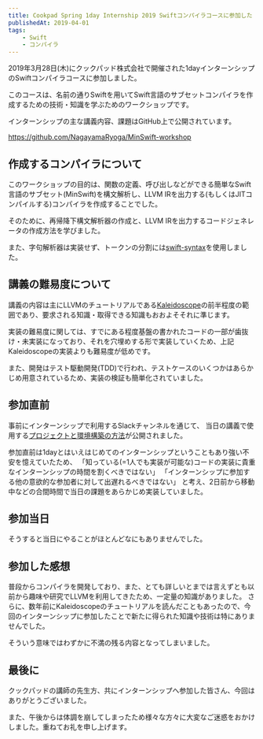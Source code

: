 ```yaml
---
title: Cookpad Spring 1day Internship 2019 Swiftコンパイラコースに参加した
publishedAt: 2019-04-01
tags:
    - Swift
    - コンパイラ
---
```


2019年3月28日(木)にクックパッド株式会社で開催された1dayインターンシップのSwiftコンパイラコースに参加しました。

このコースは、名前の通りSwiftを用いてSwift言語のサブセットコンパイラを作成するための技術・知識を学ぶためのワークショップです。

インターンシップの主な講義内容、課題はGitHub上で公開されています。

https://github.com/NagayamaRyoga/MinSwift-workshop

## 作成するコンパイラについて

このワークショップの目的は、関数の定義、呼び出しなどができる簡単なSwift言語のサブセット(MinSwift)を構文解析し、LLVM IRを出力する(もしくはJITコンパイルする)コンパイラを作成することでした。

そのために、再帰降下構文解析器の作成と、LLVM IRを出力するコードジェネレータの作成方法を学びました。

また、字句解析器は実装せず、トークンの分割には[swift-syntax](https://github.com/apple/swift-syntax)を使用しました。

## 講義の難易度について

講義の内容は主にLLVMのチュートリアルである[Kaleidoscope](https://llvm.org/docs/tutorial/)の前半程度の範囲であり、要求される知識・取得できる知識もおおよそそれに準じます。

実装の難易度に関しては、すでにある程度基盤の書かれたコードの一部が歯抜け・未実装になっており、それを穴埋めする形で実装していくため、上記Kaleidoscopeの実装よりも難易度が低めです。

また、開発はテスト駆動開発(TDD)で行われ、テストケースのいくつかはあらかじめ用意されているため、実装の検証も簡単化されていました。

## 参加直前

事前にインターンシップで利用するSlackチャンネルを通じて、
当日の講義で使用する[プロジェクトと環境構築の方法](https://github.com/giginet/MinSwift-workshop)が公開されました。

参加直前は1dayとはいえはじめてのインターンシップということもあり強い不安を憶えていたため、
「知っている(=1人でも実装が可能な)コードの実装に貴重なインターンシップの時間を割くべきではない」
「インターンシップに参加する他の意欲的な参加者に対して出遅れるべきではない」
と考え、2日前から移動中などの合間時間で当日の課題をあらかじめ実装していました。

## 参加当日

そうすると当日にやることがほとんどなにもありませんでした。

## 参加した感想

普段からコンパイラを開発しており、また、とても詳しいとまでは言えずとも以前から趣味や研究でLLVMを利用してきたため、一定量の知識がありました。
さらに、数年前にKaleidoscopeのチュートリアルを読んだこともあったので、今回のインターンシップに参加したことで新たに得られた知識や技術は特にありませんでした。

そういう意味ではわずかに不満の残る内容となってしまいました。

## 最後に

クックパッドの講師の先生方、共にインターンシップへ参加した皆さん、今回はありがとうございました。

また、午後からは体調を崩してしまったため様々な方々に大変なご迷惑をおかけしました。重ねてお礼を申し上げます。
